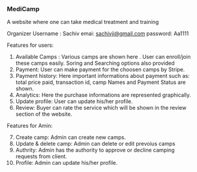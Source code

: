 ### MediCamp

A website where one can take medical treatment and training

Organizer Username : Sachiv
emai: sachivji@gmail.com
password: Aa1111

Features for users:

1. Available Camps : Various camps are shown here . User can enroll/join these camps easily. Soring and Searching options also provided
2. Payment: User can make payment for the choosen camps by Stripe.
3. Payment history: Here important informations about payment such as: total price paid, transaction id, camp Names and Payment Status are shown.
4. Analytics: Here the purchase informations are represented graphically.
5. Update profile: User can update his/her profile.
6. Review: Buyer can rate the service which will be shown in the review section of the website.

Features for Amin:

7. Create camp: Admin can create new camps.
8. Update & delete camp: Admin can delete or edit prevoius camps
9. Authrity: Admin has the authority to approve or decline camping requests from client.
10. Profile: Admin can update his/her profile.
